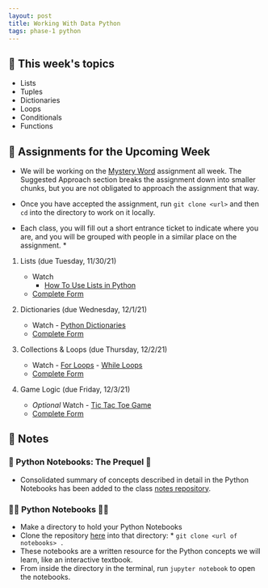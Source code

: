 ```yaml
---
layout: post
title: Working With Data Python
tags: phase-1 python
---
```


## 🎯 This week's topics
- Lists
- Tuples
- Dictionaries
- Loops
- Conditionals
- Functions


## 🔖 Assignments for the Upcoming Week
- We will be working on the [Mystery Word](https://classroom.github.com/a/ZEb8R8Ls) assignment all week. The Suggested Approach section breaks the assignment down into smaller chunks, but you are not obligated to approach the assignment that way.

- Once you have accepted the assignment, run `git clone <url>` and then `cd` into the directory to work on it locally.

* Each class, you will fill out a short entrance ticket to indicate where you are, and you will be grouped with people in a similar place on the assignment. *  

1. Lists (due Tuesday, 11/30/21)
      - Watch
           - [How To Use Lists in Python](https://www.youtube.com/watch?v=9OeznAkyQz4)
      - [Complete Form](https://forms.gle/MHkQnbX35i2KVjsq9)


1. Dictionaries (due Wednesday, 12/1/21)
      - Watch
            - [Python Dictionaries](https://youtu.be/C91P1wqzg9E)
      - [Complete Form](https://forms.gle/MHkQnbX35i2KVjsq9)


1. Collections & Loops (due Thursday, 12/2/21)
      - Watch
            - [For Loops](https://youtu.be/9LgyKiq_hU0)
            - [While Loops](https://youtu.be/D0Nb2Fs3Q8c)
      - [Complete Form](https://forms.gle/MHkQnbX35i2KVjsq9)

1. Game Logic (due Friday, 12/3/21)
      - _Optional_ Watch
            - [Tic Tac Toe Game](https://www.youtube.com/watch?v=8eHpXLDhi6w)
      - [Complete Form](https://forms.gle/MHkQnbX35i2KVjsq9)


## 🦉 Notes

### 🐍 Python Notebooks: The Prequel 🐍
- Consolidated summary of concepts described in detail in the Python Notebooks has been added to the class [notes repository](https://github.com/Momentum-PT-Team-3/notes/blob/main/python-notebooks-prequel.md).

###  🐍📒 Python Notebooks 🐍📒
- Make a directory to hold your Python Notebooks
- Clone the repository [here](https://github.com/Momentum-PT-Team-3/python-notebooks) into that directory:
      * ```git clone <url of notebooks> .```
- These notebooks are a written resource for the Python concepts we will learn, like an interactive textbook.
- From inside the directory in the terminal, run `jupyter notebook` to open the notebooks.



